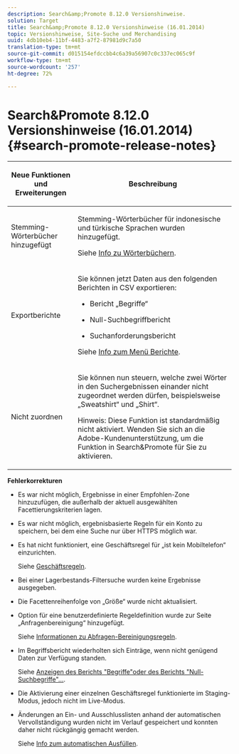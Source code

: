 ```yaml
---
description: Search&amp;Promote 8.12.0 Versionshinweise.
solution: Target
title: Search&amp;Promote 8.12.0 Versionshinweise (16.01.2014)
topic: Versionshinweise, Site-Suche und Merchandising
uuid: 4db10eb4-11bf-4483-a7f2-87981d9c7a50
translation-type: tm+mt
source-git-commit: d015154efdccbb4c6a39a56907c0c337ec065c9f
workflow-type: tm+mt
source-wordcount: '257'
ht-degree: 72%

---
```



# Search&amp;Promote 8.12.0 Versionshinweise (16.01.2014){#search-promote-release-notes}

<table> 
 <thead> 
  <tr> 
   <th colname="col1" class="entry"> <p>Neue Funktionen und Erweiterungen </p> </th> 
   <th colname="col2" class="entry"> <p>Beschreibung </p> </th> 
  </tr> 
 </thead>
 <tbody> 
  <tr> 
   <td colname="col1"> <p>Stemming-Wörterbücher hinzugefügt </p> </td> 
   <td colname="col2"> <p> </p> <p> Stemming-Wörterbücher für indonesische und türkische Sprachen wurden hinzugefügt. </p> <p>Siehe <a href="../c-about-linguistics-menu/c-about-dictionaries.md#concept_B8028B71EC8144669614C64578EDB034" format="dita" scope="local"> Info zu Wörterbüchern</a>. </p> </td> 
  </tr> 
  <tr> 
   <td colname="col1"> <p>Exportberichte </p> </td> 
   <td colname="col2"> <p> 
     <!--3683368-->Sie können jetzt Daten aus den folgenden Berichten in CSV exportieren: 
     <ul id="ul_93B619DBB3444F64BD6D7F9E969AB1E1"> 
      <li id="li_96DDE1A196834845A0FA319903C5934B"> <p>Bericht „Begriffe“ </p> </li> 
      <li id="li_4F1A19DE98C84F8CAD963EEA2B38ED7A"> <p>Null-Suchbegriffbericht </p> </li> 
      <li id="li_A7716C62C4D44CD69D411C3FEE246D96"> <p>Suchanforderungsbericht </p> </li> 
     </ul> </p> <p>Siehe <a href="../c-about-reports-menu/c-about-reports-menu.md#concept_5F901459C7AB461BAB30B305957EB00C" format="dita" scope="local"> Info zum Menü Berichte</a>. </p> </td> 
  </tr> 
  <tr> 
   <td colname="col1"> <p>Nicht zuordnen </p> </td> 
   <td colname="col2"> <p>Sie können nun steuern, welche zwei Wörter in den Suchergebnissen einander nicht zugeordnet werden dürfen, beispielsweise „Sweatshirt“ und „Shirt“. </p> <p> <p>Hinweis: Diese Funktion ist standardmäßig nicht aktiviert. Wenden Sie sich an die Adobe-Kundenunterstützung, um die Funktion in Search&amp;Promote für Sie zu aktivieren. </p> </p> </td> 
  </tr> 
 </tbody> 
</table>

**Fehlerkorrekturen**

* Es war nicht möglich, Ergebnisse in einer Empfohlen-Zone hinzuzufügen, die außerhalb der aktuell ausgewählten Facettierungskriterien lagen.
* Es war nicht möglich, ergebnisbasierte Regeln für ein Konto zu speichern, bei dem eine Suche nur über HTTPS möglich war.
* Es hat nicht funktioniert, eine Geschäftsregel für „ist kein Mobiltelefon“ einzurichten.

   Siehe [Geschäftsregeln](../c-about-rules-menu/c-about-business-rules.md#concept_2A93D76216754D3D8412CDEA00BD26BD).

* Bei einer Lagerbestands-Filtersuche wurden keine Ergebnisse ausgegeben.
* Die Facettenreihenfolge von „Größe“ wurde nicht aktualisiert.
* Option für eine benutzerdefinierte Regeldefinition wurde zur Seite „Anfragenbereinigung“ hinzugefügt.

   Siehe [Informationen zu Abfragen-Bereinigungsregeln](../c-about-rules-menu/c-about-query-cleaning-rules.md#concept_17F3CDDC3C8A4128AF092A82B777B86C).

* Im Begriffsbericht wiederholten sich Einträge, wenn nicht genügend Daten zur Verfügung standen.

   Siehe [Anzeigen des Berichts &quot;Begriffe&quot;oder des Berichts &quot;Null-Suchbegriffe&quot;...](../c-about-reports-menu/c-about-reports-menu.md#task_53B7ED1582DD4B0E8376546A7AFC789A).

* Die Aktivierung einer einzelnen Geschäftsregel funktionierte im Staging-Modus, jedoch nicht im Live-Modus.
* Änderungen an Ein- und Ausschlusslisten anhand der automatischen Vervollständigung wurden nicht im Verlauf gespeichert und konnten daher nicht rückgängig gemacht werden.

   Siehe [Info zum automatischen Ausfüllen](../c-about-auto-complete.md#concept_093A9CD754864BA79B456FE4BEB64578).

